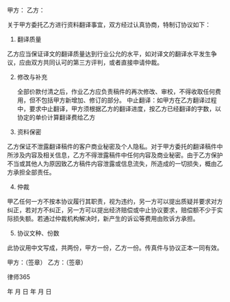 
 甲方：
 乙方： 
 
 关于甲方委托乙方进行资料翻译事宜，双方经过认真协商，特制订协议如下： 
 
 1. 翻译质量 
 
 乙方应当保证译文的翻译质量达到行业公允的水平，如对译文的翻译水平发生争议，应由双方共同认可的第三方评判，或者直接申请仲裁。 
 
 2. 修改与补充 
 
     全部价款付清之后，作业乙方应负责稿件的再次修改、审校，不得收取任何费用，但不包括甲方新增加、修订的部分。 中止翻译：如甲方在乙方翻译过程中，要求中止翻译，甲方须根据乙方的翻译进度，按乙方已经翻译的字数，以协定的单价计算翻译费给乙方 
 
 3. 资料保密 
 
 乙方保证不泄露翻译稿件的客户商业秘密及个人隐私。对于甲方委托的翻译稿件中所涉及内容及相关信息，乙方不得泄露稿件中任何内容及商业秘密。由于乙方保护不当或其他人为原因致乙方稿件内容泄露或信息流失，所造成的一切损失，概由乙方承担全部责任。 
 
 4. 仲裁 
 
 甲乙任何一方不按本协议履行其职责，视为违约，另一方可以提出质疑并要求对方纠正，若对方不纠正，另一方可以提出经济赔偿或中止协议要求，赔偿额不少于实际损失额。若通过仲裁机构解决时，新产生的诉讼等费用由败诉方承担。 
 
 5. 协议文种、份数 
 
 此协议用中文写成，共两份，甲方一份，乙方一份。传真件与协议正本一同有效。 
   
 
 甲方：（签章）                                                 乙方：（签章） 
  




 
律师365






 年    月     日                                          年    月   日  


 

 
 
 
 
 
  


  
 

  


  


  
 
 
 
 

